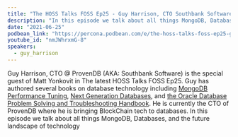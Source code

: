 ```yaml
---
title: "The HOSS Talks FOSS Ep25 - Guy Harrison, CTO Southbank Software"
description: "In this episode we talk about all things MongoDB, Databases, and the future landscape of technology"
date: "2021-06-25"
podbean_link: "https://percona.podbean.com/e/the-hoss-talks-foss-ep25-guy-harrison-cto-southbank-software/"
youtube_id: "nmJWhrxmG-8"
speakers:
  - guy_harrison
---
```


Guy Harrison, CTO @ ProvenDB (AKA: Southbank Software) is the special guest of Matt Yonkovit in The latest HOSS Talks FOSS Ep25. Guy has authored several books on database technology including [MongoDB Performance Tuning](https://www.amazon.com/MongoDB-Performance-Tuning-Optimizing-Applications/dp/1484268784/ref=sr_1_1?dchild=1&keywords=Guy+Harrison+Mongodb&qid=1624389887&sr=8-1), [Next Generation Databases](https://www.amazon.com/gp/product/B01IQP397Q/ref=dbs_a_def_rwt_hsch_vapi_taft_p1_i3), and [the Oracle Database Problem Solving and Troubleshooting Handbook](https://www.amazon.com/gp/product/B01DWFCP3O/ref=dbs_a_def_rwt_hsch_vapi_taft_p1_i0). He is currently the CTO of ProvenDB where he is bringing BlockChain tech to databases. In this episode we talk about all things MongoDB, Databases, and the future landscape of technology